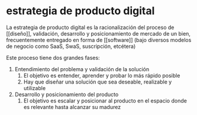 # estrategia de producto digital
La estrategia de producto digital es la racionalización del proceso de [[diseño]], validación, desarrollo y posicionamiento de mercado de un bien, frecuentemente entregado en forma de [[software]] (bajo diversos modelos de negocio como SaaS, SwaS, suscripción, etcétera)

Este proceso tiene dos grandes fases:

1. Entendimiento del problema y validación de la solución
    1. El objetivo es entender, aprender y probar lo más rápido posible
    2. Hay que diseñar una solución que sea deseable, realizable y utilizable
2. Desarrollo y posicionamiento del producto
    1. El objetivo es escalar y posicionar al producto en el espacio donde es relevante hasta alcanzar su madurez
